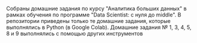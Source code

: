 Собраны домашние задания по курсу "Аналитика больших данных" в рамках обучения по программе "Data Scientist: с нуля до middle".
В репозитории приведены только те домашние задания, которые выполнялись в Python (в Google Colab).
Домашние задания № 1, 3, 4, 5, 8 и 9 выполнялись с помощью других инструментов
